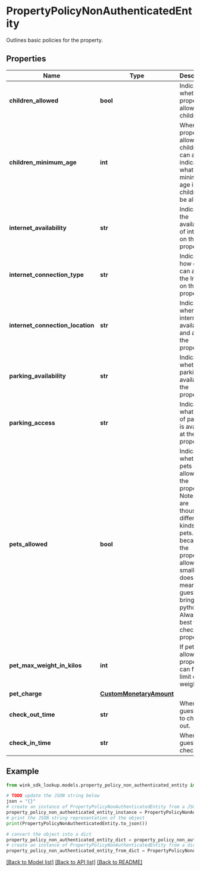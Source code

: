 # PropertyPolicyNonAuthenticatedEntity

Outlines basic policies for the property.

## Properties

Name | Type | Description | Notes
------------ | ------------- | ------------- | -------------
**children_allowed** | **bool** | Indicates whether property allows children | [default to False]
**children_minimum_age** | **int** | When a property allows children, it can also indicate what the minimum age is for children to be allowed. | [optional] 
**internet_availability** | **str** | Indicates the availability of internet on the property. | 
**internet_connection_type** | **str** | Indicates how guests can access the Internet on the property. | 
**internet_connection_location** | **str** | Indicates where internet is available in and around the property. | 
**parking_availability** | **str** | Indicates whether parking is available at the property. | 
**parking_access** | **str** | Indicates what type of parking is available at the property. | 
**pets_allowed** | **bool** | Indicates whether pets are allowed on the property. Note: There are thousand different kinds of pets. Just because the property allows small dogs does not mean the guest can bring a python. Always best to check with property. | [default to False]
**pet_max_weight_in_kilos** | **int** | If pets are allowed, property can further limit on weight. | [optional] 
**pet_charge** | [**CustomMonetaryAmount**](CustomMonetaryAmount.md) |  | [optional] 
**check_out_time** | **str** | When the guest has to check out. | 
**check_in_time** | **str** | When the guest can check in. | 

## Example

```python
from wink_sdk_lookup.models.property_policy_non_authenticated_entity import PropertyPolicyNonAuthenticatedEntity

# TODO update the JSON string below
json = "{}"
# create an instance of PropertyPolicyNonAuthenticatedEntity from a JSON string
property_policy_non_authenticated_entity_instance = PropertyPolicyNonAuthenticatedEntity.from_json(json)
# print the JSON string representation of the object
print(PropertyPolicyNonAuthenticatedEntity.to_json())

# convert the object into a dict
property_policy_non_authenticated_entity_dict = property_policy_non_authenticated_entity_instance.to_dict()
# create an instance of PropertyPolicyNonAuthenticatedEntity from a dict
property_policy_non_authenticated_entity_from_dict = PropertyPolicyNonAuthenticatedEntity.from_dict(property_policy_non_authenticated_entity_dict)
```
[[Back to Model list]](../README.md#documentation-for-models) [[Back to API list]](../README.md#documentation-for-api-endpoints) [[Back to README]](../README.md)


